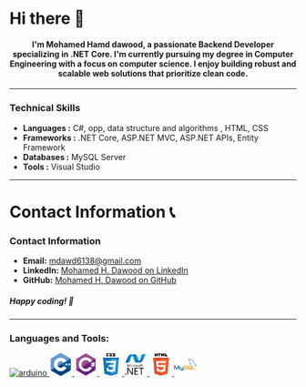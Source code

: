 <h1> Hi there 👋</h1>
<h4 align="center">I'm Mohamed Hamd dawood, a passionate Backend Developer specializing in .NET Core. I'm currently pursuing my degree in Computer Engineering with a focus on computer science. I enjoy building robust and scalable web solutions that prioritize clean code.</h4>
<hr>
<h3  Skills 🛠️ </h3>
<h3>Technical Skills</h3>
<ul>
  <li><strong>Languages :</strong>  C#, opp, data structure and algorithms ,  HTML, CSS </li>
  <li><strong>Frameworks :</strong> .NET Core, ASP.NET MVC, ASP.NET APIs, Entity Framework</li>
  <li><strong>Databases :</strong> MySQL Server</li>
  <li><strong>Tools :</strong>  Visual Studio </li>
</ul>
<hr>
<h1> Contact Information 📞 </h1>

<h3>Contact Information</h3>
<ul>
  <li><strong>Email:</strong> <a href="mailto:mdawd6138@gmail.com">mdawd6138@gmail.com</a></li>
  <li><strong>LinkedIn:</strong> <a href="http://linkedin.com/in/mohamed-h-dawood-0266bb297" target="_blank">Mohamed H. Dawood on LinkedIn</a></li>
  <li><strong>GitHub:</strong> <a href="https://github.com/Mohamed-H-dawood" target="_blank">Mohamed H. Dawood on GitHub</a></li>
</ul>

<h5> Happy coding! 🚀 </h5> 
<hr> 
<p align="left">
</p>

<h3 align="left">Languages and Tools:</h3>
<p align="left"> <a href="https://www.arduino.cc/" target="_blank" rel="noreferrer"> <img src="https://cdn.worldvectorlogo.com/logos/arduino-1.svg" alt="arduino" width="40" height="40"/> </a> <a href="https://www.w3schools.com/cpp/" target="_blank" rel="noreferrer"> <img src="https://raw.githubusercontent.com/devicons/devicon/master/icons/cplusplus/cplusplus-original.svg" alt="cplusplus" width="40" height="40"/> </a> <a href="https://www.w3schools.com/cs/" target="_blank" rel="noreferrer"> <img src="https://raw.githubusercontent.com/devicons/devicon/master/icons/csharp/csharp-original.svg" alt="csharp" width="40" height="40"/> </a> <a href="https://www.w3schools.com/css/" target="_blank" rel="noreferrer"> <img src="https://raw.githubusercontent.com/devicons/devicon/master/icons/css3/css3-original-wordmark.svg" alt="css3" width="40" height="40"/> </a> <a href="https://dotnet.microsoft.com/" target="_blank" rel="noreferrer"> <img src="https://raw.githubusercontent.com/devicons/devicon/master/icons/dot-net/dot-net-original-wordmark.svg" alt="dotnet" width="40" height="40"/> </a> <a href="https://www.w3.org/html/" target="_blank" rel="noreferrer"> <img src="https://raw.githubusercontent.com/devicons/devicon/master/icons/html5/html5-original-wordmark.svg" alt="html5" width="40" height="40"/> </a> <a href="https://www.mysql.com/" target="_blank" rel="noreferrer"> <img src="https://raw.githubusercontent.com/devicons/devicon/master/icons/mysql/mysql-original-wordmark.svg" alt="mysql" width="40" height="40"/> </a> </p>
